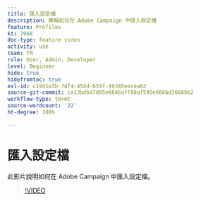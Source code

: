 ```yaml
---
title: 匯入設定檔
description: 瞭解如何在 Adobe Campaign 中匯入設定檔
feature: Profiles
kt: 7968
doc-type: feature video
activity: use
team: TM
role: User, Admin, Developer
level: Beginner
hide: true
hidefromtoc: true
exl-id: c19d1e3b-7df4-454d-b59f-49385eecea62
source-git-commit: ca13bdbd7d95e6646aff88af595e866bd3666bb2
workflow-type: tm+mt
source-wordcount: '22'
ht-degree: 100%

---
```


# 匯入設定檔

此影片說明如何在 Adobe Campaign 中匯入設定檔。

>[!VIDEO](https://video.tv.adobe.com/v/25608?quality=12)
